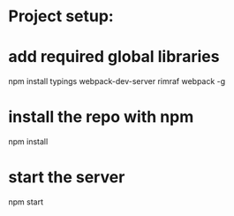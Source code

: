 # Project setup: #
# add required global libraries
npm install typings webpack-dev-server rimraf webpack -g

# install the repo with npm
npm install

# start the server
npm start